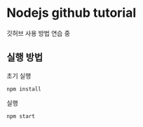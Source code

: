 # Nodejs github tutorial

깃허브 사용 방법 연습 중

## 실행 방법

초기 실행
```
npm install
``` 

실행
```
npm start
```